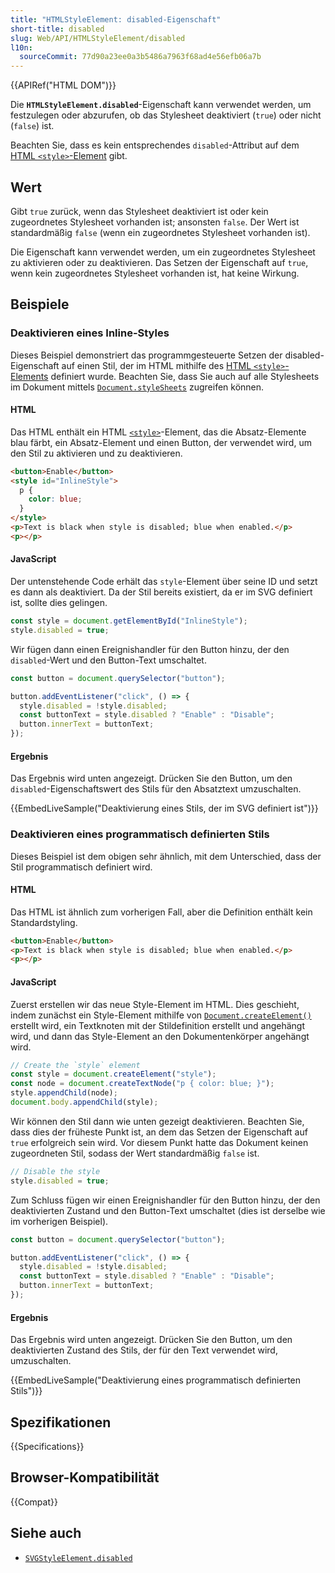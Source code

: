 ```yaml
---
title: "HTMLStyleElement: disabled-Eigenschaft"
short-title: disabled
slug: Web/API/HTMLStyleElement/disabled
l10n:
  sourceCommit: 77d90a23ee0a3b5486a7963f68ad4e56efb06a7b
---
```


{{APIRef("HTML DOM")}}

Die **`HTMLStyleElement.disabled`**-Eigenschaft kann verwendet werden, um festzulegen oder abzurufen, ob das Stylesheet deaktiviert (`true`) oder nicht (`false`) ist.

Beachten Sie, dass es kein entsprechendes `disabled`-Attribut auf dem [HTML `<style>`-Element](/de/docs/Web/HTML/Reference/Elements/style) gibt.

## Wert

Gibt `true` zurück, wenn das Stylesheet deaktiviert ist oder kein zugeordnetes Stylesheet vorhanden ist; ansonsten `false`.
Der Wert ist standardmäßig `false` (wenn ein zugeordnetes Stylesheet vorhanden ist).

Die Eigenschaft kann verwendet werden, um ein zugeordnetes Stylesheet zu aktivieren oder zu deaktivieren.
Das Setzen der Eigenschaft auf `true`, wenn kein zugeordnetes Stylesheet vorhanden ist, hat keine Wirkung.

## Beispiele

### Deaktivieren eines Inline-Styles

Dieses Beispiel demonstriert das programmgesteuerte Setzen der disabled-Eigenschaft auf einen Stil, der im HTML mithilfe des [HTML `<style>`-Elements](/de/docs/Web/HTML/Reference/Elements/style) definiert wurde.
Beachten Sie, dass Sie auch auf alle Stylesheets im Dokument mittels [`Document.styleSheets`](/de/docs/Web/API/Document/styleSheets) zugreifen können.

#### HTML

Das HTML enthält ein HTML [`<style>`](/de/docs/Web/HTML/Reference/Elements/style)-Element, das die Absatz-Elemente blau färbt, ein Absatz-Element und einen Button, der verwendet wird, um den Stil zu aktivieren und zu deaktivieren.

```html
<button>Enable</button>
<style id="InlineStyle">
  p {
    color: blue;
  }
</style>
<p>Text is black when style is disabled; blue when enabled.</p>
<p></p>
```

#### JavaScript

Der untenstehende Code erhält das `style`-Element über seine ID und setzt es dann als deaktiviert.
Da der Stil bereits existiert, da er im SVG definiert ist, sollte dies gelingen.

```js
const style = document.getElementById("InlineStyle");
style.disabled = true;
```

Wir fügen dann einen Ereignishandler für den Button hinzu, der den `disabled`-Wert und den Button-Text umschaltet.

```js
const button = document.querySelector("button");

button.addEventListener("click", () => {
  style.disabled = !style.disabled;
  const buttonText = style.disabled ? "Enable" : "Disable";
  button.innerText = buttonText;
});
```

#### Ergebnis

Das Ergebnis wird unten angezeigt.
Drücken Sie den Button, um den `disabled`-Eigenschaftswert des Stils für den Absatztext umzuschalten.

{{EmbedLiveSample("Deaktivierung eines Stils, der im SVG definiert ist")}}

### Deaktivieren eines programmatisch definierten Stils

Dieses Beispiel ist dem obigen sehr ähnlich, mit dem Unterschied, dass der Stil programmatisch definiert wird.

#### HTML

Das HTML ist ähnlich zum vorherigen Fall, aber die Definition enthält kein Standardstyling.

```html
<button>Enable</button>
<p>Text is black when style is disabled; blue when enabled.</p>
<p></p>
```

#### JavaScript

Zuerst erstellen wir das neue Style-Element im HTML.
Dies geschieht, indem zunächst ein Style-Element mithilfe von [`Document.createElement()`](/de/docs/Web/API/Document/createElement) erstellt wird, ein Textknoten mit der Stildefinition erstellt und angehängt wird, und dann das Style-Element an den Dokumentenkörper angehängt wird.

```js
// Create the `style` element
const style = document.createElement("style");
const node = document.createTextNode("p { color: blue; }");
style.appendChild(node);
document.body.appendChild(style);
```

Wir können den Stil dann wie unten gezeigt deaktivieren.
Beachten Sie, dass dies der früheste Punkt ist, an dem das Setzen der Eigenschaft auf `true` erfolgreich sein wird.
Vor diesem Punkt hatte das Dokument keinen zugeordneten Stil, sodass der Wert standardmäßig `false` ist.

```js
// Disable the style
style.disabled = true;
```

Zum Schluss fügen wir einen Ereignishandler für den Button hinzu, der den deaktivierten Zustand und den Button-Text umschaltet (dies ist derselbe wie im vorherigen Beispiel).

```js
const button = document.querySelector("button");

button.addEventListener("click", () => {
  style.disabled = !style.disabled;
  const buttonText = style.disabled ? "Enable" : "Disable";
  button.innerText = buttonText;
});
```

#### Ergebnis

Das Ergebnis wird unten angezeigt.
Drücken Sie den Button, um den deaktivierten Zustand des Stils, der für den Text verwendet wird, umzuschalten.

{{EmbedLiveSample("Deaktivierung eines programmatisch definierten Stils")}}

## Spezifikationen

{{Specifications}}

## Browser-Kompatibilität

{{Compat}}

## Siehe auch

- [`SVGStyleElement.disabled`](/de/docs/Web/API/SVGStyleElement/disabled)
